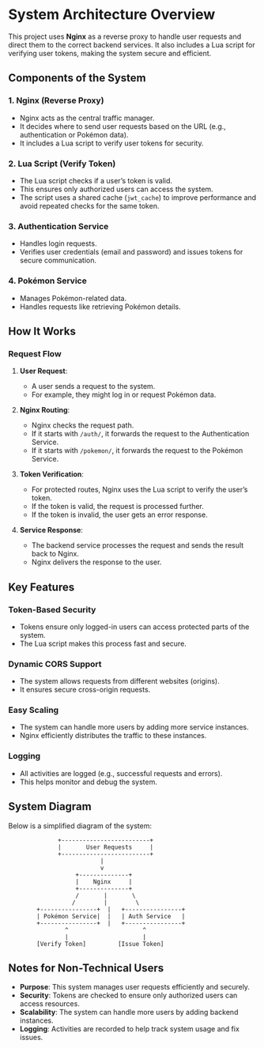 # System Architecture Overview

This project uses **Nginx** as a reverse proxy to handle user requests and direct them to the correct backend services. It also includes a Lua script for verifying user tokens, making the system secure and efficient.

## Components of the System

### 1. **Nginx (Reverse Proxy)**

- Nginx acts as the central traffic manager.
- It decides where to send user requests based on the URL (e.g., authentication or Pokémon data).
- It includes a Lua script to verify user tokens for security.

### 2. **Lua Script (Verify Token)**

- The Lua script checks if a user’s token is valid.
- This ensures only authorized users can access the system.
- The script uses a shared cache (`jwt_cache`) to improve performance and avoid repeated checks for the same token.

### 3. **Authentication Service**

- Handles login requests.
- Verifies user credentials (email and password) and issues tokens for secure communication.

### 4. **Pokémon Service**

- Manages Pokémon-related data.
- Handles requests like retrieving Pokémon details.

## How It Works

### Request Flow

1. **User Request**:

   - A user sends a request to the system.
   - For example, they might log in or request Pokémon data.

2. **Nginx Routing**:

   - Nginx checks the request path.
   - If it starts with `/auth/`, it forwards the request to the Authentication Service.
   - If it starts with `/pokemon/`, it forwards the request to the Pokémon Service.

3. **Token Verification**:

   - For protected routes, Nginx uses the Lua script to verify the user’s token.
   - If the token is valid, the request is processed further.
   - If the token is invalid, the user gets an error response.

4. **Service Response**:
   - The backend service processes the request and sends the result back to Nginx.
   - Nginx delivers the response to the user.

## Key Features

### Token-Based Security

- Tokens ensure only logged-in users can access protected parts of the system.
- The Lua script makes this process fast and secure.

### Dynamic CORS Support

- The system allows requests from different websites (origins).
- It ensures secure cross-origin requests.

### Easy Scaling

- The system can handle more users by adding more service instances.
- Nginx efficiently distributes the traffic to these instances.

### Logging

- All activities are logged (e.g., successful requests and errors).
- This helps monitor and debug the system.

## System Diagram

Below is a simplified diagram of the system:

```
              +-------------------------+
              |       User Requests     |
              +-------------------------+
                          |
                          v
                   +--------------+
                   |    Nginx     |
                   +--------------+
                   /       |       \
                  /        |        \
        +----------------+  |   +----------------+
        | Pokémon Service|  |   | Auth Service   |
        +----------------+  |   +----------------+
                ^                     ^
                |                     |
        [Verify Token]         [Issue Token]
```

## Notes for Non-Technical Users

- **Purpose**: This system manages user requests efficiently and securely.
- **Security**: Tokens are checked to ensure only authorized users can access resources.
- **Scalability**: The system can handle more users by adding backend instances.
- **Logging**: Activities are recorded to help track system usage and fix issues.
